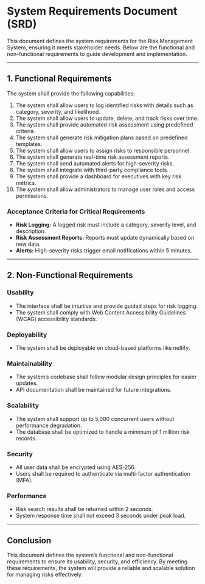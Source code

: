 # **System Requirements Document (SRD)**

This document defines the system requirements for the Risk Management System, ensuring it meets stakeholder needs. Below are the functional and non-functional requirements to guide development and implementation.

---

## **1. Functional Requirements**  
The system shall provide the following capabilities:  

1. The system shall allow users to log identified risks with details such as category, severity, and likelihood.  
2. The system shall allow users to update, delete, and track risks over time.  
3. The system shall provide automated risk assessment using predefined criteria.  
4. The system shall generate risk mitigation plans based on predefined templates.  
5. The system shall allow users to assign risks to responsible personnel.  
6. The system shall generate real-time risk assessment reports.  
7. The system shall send automated alerts for high-severity risks.  
8. The system shall integrate with third-party compliance tools.  
9. The system shall provide a dashboard for executives with key risk metrics.  
10. The system shall allow administrators to manage user roles and access permissions.  

### **Acceptance Criteria for Critical Requirements**  
- **Risk Logging:** A logged risk must include a category, severity level, and description.  
- **Risk Assessment Reports:** Reports must update dynamically based on new data.  
- **Alerts:** High-severity risks trigger email notifications within 5 minutes.  

---

## **2. Non-Functional Requirements**  

### **Usability**  
- The interface shall be intuitive and provide guided steps for risk logging.  
- The system shall comply with Web Content Accessibility Guidelines (WCAG) accessibility standards.  

### **Deployability**  
- The system shall be deployable on cloud-based platforms like netlify.  

### **Maintainability**  
- The system’s codebase shall follow modular design principles for easier updates.  
- API documentation shall be maintained for future integrations.  

### **Scalability**  
- The system shall support up to 5,000 concurrent users without performance degradation.  
- The database shall be optimized to handle a minimum of 1 million risk records.  

### **Security**  
- All user data shall be encrypted using AES-256.  
- Users shall be required to authenticate via multi-factor authentication (MFA).  

### **Performance**  
- Risk search results shall be returned within 2 seconds.  
- System response time shall not exceed 3 seconds under peak load.  

---

## **Conclusion**  
This document defines the system’s functional and non-functional requirements to ensure its usability, security, and efficiency. By meeting these requirements, the system will provide a reliable and scalable solution for managing risks effectively.  

